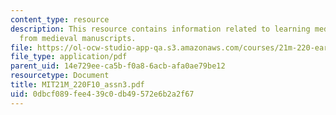 ```yaml
---
content_type: resource
description: This resource contains information related to learning medieval notation
  from medieval manuscripts.
file: https://ol-ocw-studio-app-qa.s3.amazonaws.com/courses/21m-220-early-music-fall-2010/0dbcf089fee439c0db49572e6b2a2f67_MIT21M_220F10_assn3.pdf
file_type: application/pdf
parent_uid: 14e729ee-ca5b-f0a8-6acb-afa0ae79be12
resourcetype: Document
title: MIT21M_220F10_assn3.pdf
uid: 0dbcf089-fee4-39c0-db49-572e6b2a2f67
---
```

